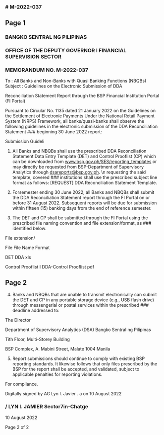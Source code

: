 ### # M-2022-037

## Page 1

### BANGKO SENTRAL NG PILIPINAS

### OFFICE OF THE DEPUTY GOVERNOR I FINANCIAL SUPERVISION SECTOR

### MEMORANDUM NO. M-2022-037

To : All Banks and Non-Banks with Quasi Banking Functions (NBQBs) Subject : Guidelines on the Electronic Submission of DDA

Reconciliation Statement Report through the BSP Financial Institution Portal (FI Portal)

Pursuant to Circular No. 1135 dated 21 January 2022 on the Guidelines on the Settlement of Electronic Payments Under the National Retail Payment System (NRPS) Framework, all banks/quasi-banks shall observe the following guidelines in the electronic submission of the DDA Reconciliation Statement ### beginning 30 June 2022 report:

Submission Guideli

1. All Banks and NBQBs shall use the prescribed DDA Reconciliation Statement Data Entry Template (DET) and Control Prooflist (CP) which can be downloaded from www.bsp.gov.ph/SES/reporting_templates or may directly be requested from BSP-Department of Supervisory Analytics through dsareports@bsp.gov.ph. \n requesting the said template, covered ### institutions shall use the prescribed subject line format as follows: [REQUEST] DDA Reconciliation Statement Template.

2. Forsemester ending 30 June 2022, all Banks and NBQBs shall submit the DDA Reconciliation Statement report through the FI Portal on or before 31 August 2022. Subsequent reports will be due for submission within fifteen (15) banking days from the end of reference semester.

3. The DET and CP shall be submitted through the FI Portal using the prescribed file naming convention and file extension/format, as ### identified below:

File extension/

File File Name Format

DET DDA xls

Control Prooflist I DDA-Control Prooflist pdf

## Page 2

4. Banks and NBQBs that are unable to transmit electronically can submit the DET and CP in any portable storage device (e.g., USB flash drive) through messengerial or postal services within the prescribed ### deadline addressed to:

The Director

Department of Supervisory Analytics (DSA) Bangko Sentral ng Pilipinas

Tith Floor, Multi-Storey Building

BSP Complex, A. Mabini Street, Malate 1004 Manila

5. Report submissions should continue to comply with existing BSP reporting standards. It likewise follows that only files prescribed by the BSP for the report shall be accepted, and validated, subject to applicable penalties for reporting violations.

For compliance.

Digitally signed by AG Lyn I. Javier . a on 10 August 2022

### / LYN I. JAMIER Sector7in-Chatge

10 August 2022

Page 2 of 2 